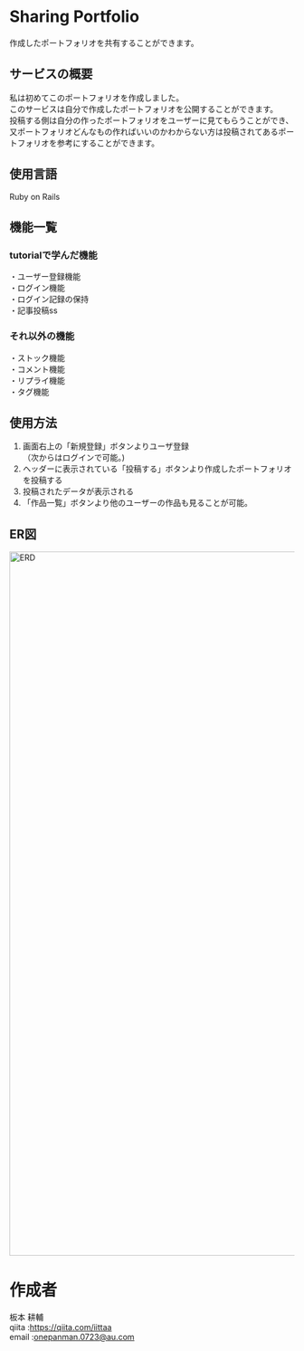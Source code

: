 # Sharing Portfolio
作成したポートフォリオを共有することができます。  
  
## サービスの概要
私は初めてこのポートフォリオを作成しました。  
このサービスは自分で作成したポートフォリオを公開することができます。  
投稿する側は自分の作ったポートフォリオをユーザーに見てもらうことができ、又ポートフォリオどんなもの作ればいいのかわからない方は投稿されてあるポートフォリオを参考にすることができます。
  
## 使用言語
Ruby on Rails  
  
## 機能一覧
### tutorialで学んだ機能
・ユーザー登録機能  
・ログイン機能  
・ログイン記録の保持  
・記事投稿ss  
 
### それ以外の機能
・ストック機能  
・コメント機能  
・リプライ機能  
・タグ機能  
  
## 使用方法
1. 画面右上の「新規登録」ボタンよりユーザ登録  
（次からはログインで可能。)  
2. ヘッダーに表示されている「投稿する」ボタンより作成したポートフォリオを投稿する  
3. 投稿されたデータが表示される  
4. 「作品一覧」ボタンより他のユーザーの作品も見ることが可能。  
 
## ER図
<img width="1245" alt="ERD" src="https://user-images.githubusercontent.com/72332802/113405673-299ed100-93e5-11eb-8a4b-645db4c09e0c.png">


# 作成者
板本 耕輔  
qiita :https://qiita.com/iittaa  
email :onepanman.0723@au.com  
